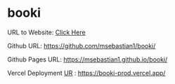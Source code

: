# booki

URL to Website: [Click Here](www.something-here.whatever)

Github URL: https://github.com/msebastian1/booki/

Github Pages URL:  https://msebastian1.github.io/booki/

Vercel Deployment [UR](https://booki-prod.vercel.app/) : https://booki-prod.vercel.app/

